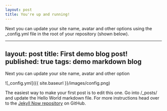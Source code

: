 ```yaml
---
layout: post
title: You're up and running!
---
```


Next you can update your site name, avatar and other options using the _config.yml file in the root of your repository (shown below).

---
layout: post
title: First demo blog post!
published: true
tags: demo markdown blog
---

Next you can update your site name, avatar and other option


![_config.yml]({{ site.baseurl }}/images/config.png)

The easiest way to make your first post is to edit this one. Go into /_posts/ and update the Hello World markdown file. For more instructions head over to the [Jekyll Now repository](https://github.com/barryclark/jekyll-now) on GitHub.
